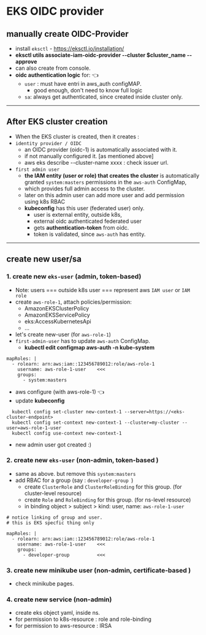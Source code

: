 # EKS OIDC provider
## manually create OIDC-Provider
- install `eksctl` - https://eksctl.io/installation/
- **eksctl utils associate-iam-oidc-provider --cluster $cluster_name --approve**
- can also create from console.
- **oidc authentication logic** for:  :point_left:
  - `user` : must have entri in aws_auth configMAP. 
    - good enough, don't need to know full logic
  - `sa`: always get authenticated,  since created inside cluster only.
---
## After EKS cluster creation
- When the EKS cluster is created, then it creates :
- `identity provider / OIDC`
  - an OIDC provider (oidc-1) is automatically associated with it.
  - if not manually configured it. [as mentioned above]
  - aws eks describe --cluster-name xxxx : check issuer url.
- `first admin user`
  - **the IAM entity (user or role) that creates the cluster** is automatically granted `system:masters` permissions in the `aws-auth` ConfigMap, 
  - which provides full admin access to the cluster.
  - later on this admin user can add more user and add permission using k8s RBAC
  - **kubeconfig** has this user (federated user) only.
    - user is external entity, outside k8s, 
    - external oidc authenticated federated user
    - gets **authentication-token** from oidc.
    - token is validated, since `aws-auth` has entity. 

---
## create new user/sa
### 1. create new `eks-user` (admin, token-based)
- Note: users === outside k8s user === represent aws `IAM user` or `IAM role`
- create `aws-role-1`, attach policies/permission:
  - AmazonEKSClusterPolicy
  - AmazonEKSServicePolicy
  - eks:AccessKubernetesApi
  -  ...
- let's create new-user  (for `aws-role-1`)
- `first-admin-user` has to update `aws-auth` ConfigMap.
  - **kubectl edit configmap aws-auth -n kube-system**
```
mapRoles: |
  - rolearn: arn:aws:iam::123456789012:role/aws-role-1
    username: aws-role-1-user    <<<
    groups:
      - system:masters
```
- aws configure (with aws-role-1) :point_left:
- update **kubeconfig**
```
  kubectl config set-cluster new-context-1 --server=https://<eks-cluster-endpoint>
  kubectl config set-context new-context-1 --cluster=my-cluster --user=aws-role-1-user
  kubectl config use-context new-context-1
```
- new admin user got created :)

### 2. create new `eks-user` (non-admin, token-based )
- same as above. but remove this `system:masters`
- add RBAC for a group (say : `developer-group `)
  - create `ClusterRole` and `ClusterRoleBinding` for this group. (for cluster-level resource)
  - create `Role` and `RoleBinding` for this group. (for ns-level resource)
  - in binding object > subject > kind: user, name: `aws-role-1-user`
```
# notice linking of group and user.
# this is EKS specfic thing only 

mapRoles: |
  - rolearn: arn:aws:iam::123456789012:role/aws-role-1
    username: aws-role-1-user    <<<
    groups:
      - developer-group          <<<
```

### 3. create new minikube user (non-admin, certificate-based )
- check minikube pages.

### 4. create new service (non-admin)
- create eks object yaml, inside ns.
- for permission to k8s-resource : role and role-binding
- for permission to aws-resource : IRSA

